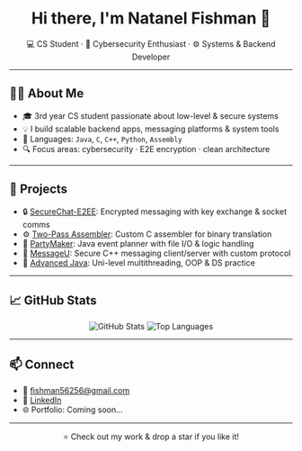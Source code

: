 <h1 align="center">Hi there, I'm Natanel Fishman 👋</h1>

<p align="center">
  💻 CS Student · 🔐 Cybersecurity Enthusiast · ⚙️ Systems & Backend Developer  
</p>

---

## 👨‍💻 About Me

- 🎓 3rd year CS student passionate about low-level & secure systems  
- 💡 I build scalable backend apps, messaging platforms & system tools  
- 💬 Languages: `Java`, `C`, `C++`, `Python`, `Assembly`  
- 🔍 Focus areas: cybersecurity · E2E encryption · clean architecture

---

## 🚀 Projects

- 🔒 [SecureChat-E2EE](https://github.com/Natifishman/SecureChat-E2EE): Encrypted messaging with key exchange & socket comms  
- ⚙️ [Two-Pass Assembler](https://github.com/Natifishman/c-two-pass-assembler): Custom C assembler for binary translation  
- 🎉 [PartyMaker](https://github.com/Natifishman/PartyMaker): Java event planner with file I/O & logic handling  
- 💬 [MessageU](Private): Secure C++ messaging client/server with custom protocol  
- 🧠 [Advanced Java](https://github.com/Natifishman/Advanced-Java-Uni): Uni-level multithreading, OOP & DS practice

---

## 📈 GitHub Stats

<p align="center">
  <img src="https://github-readme-stats.vercel.app/api?username=Natifishman&show_icons=true&theme=tokyonight" alt="GitHub Stats" />
  <img src="https://github-readme-stats.vercel.app/api/top-langs/?username=Natifishman&layout=compact&theme=tokyonight" alt="Top Languages" />
</p>

---

## 📫 Connect

- 📧 fishman56256@gmail.com  
- 💼 [LinkedIn](https://www.linkedin.com/in/natanelf/)  
- 🌐 Portfolio: Coming soon...

---

<p align="center">⭐️ Check out my work & drop a star if you like it!</p>
